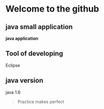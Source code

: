 # Welcome to the github
## java small application
**java application**
## Tool of developing
Eclipse
## java version
java 1.6
> Practice makes perfect
